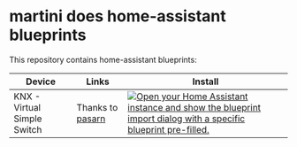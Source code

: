 # martini does home-assistant blueprints

This repository contains home-assistant blueprints:

| Device                      | Links                           | Install                                                                                                                                                                                                                                                                                                                                                                 |
| --------------------------- | ------------------------------- | ----------------------------------------------------------------------------------------------------------------------------------------------------------------------------------------------------------------------------------------------------------------------------------------------------------------------------------------------------------------------- |
| KNX - Virtual Simple Switch | Thanks to [pasarn][link_pasarn] | [![Open your Home Assistant instance and show the blueprint import dialog with a specific blueprint pre-filled.](https://my.home-assistant.io/badges/blueprint_import.svg)](https://my.home-assistant.io/redirect/blueprint_import/?blueprint_url=https%3A%2F%2Fgithub.com%2FOliverMartini%2Fha-blueprints%2Fblob%2Fmain%2Fautomation%2Fknx_virtual_simple_switch.yaml) |

<!-- Link references -->

[link_pasarn]: https://gist.github.com/pasarn/ecd9e7d217a4da9ea210c5eab326a0cd
